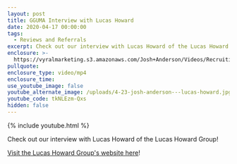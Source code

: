 ```yaml
---
layout: post
title: GGUMA Interview with Lucas Howard
date: 2020-04-17 00:00:00
tags:
  - Reviews and Referrals
excerpt: Check out our interview with Lucas Howard of the Lucas Howard Group!
enclosure: >-
  https://vyralmarketing.s3.amazonaws.com/Josh+Anderson/Videos/Recruiting/2020/GGUMA+Interview+with+Lucas+Howard.mp4
pullquote:
enclosure_type: video/mp4
enclosure_time:
use_youtube_image: false
youtube_alternate_image: /uploads/4-23-josh-anderson---lucas-howard.jpg
youtube_code: tkNLEzm-Qxs
hidden: false
---
```


{% include youtube.html %}

Check out our interview with Lucas Howard of the Lucas Howard Group\!

<u><a target="_blank" href="https://www.lucashowardgroup.com">Visit the Lucas Howard Group's website here</a></u>\!
